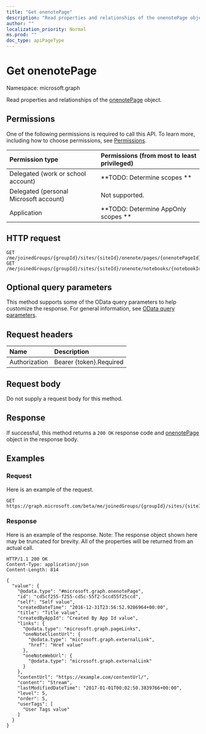 ```yaml
---
title: "Get onenotePage"
description: "Read properties and relationships of the onenotePage object."
author: ""
localization_priority: Normal
ms.prod: ""
doc_type: apiPageType
---
```


# Get onenotePage

Namespace: microsoft.graph

Read properties and relationships of the [onenotePage](../resources/onenotepage.md) object.

## Permissions
One of the following permissions is required to call this API. To learn more, including how to choose permissions, see [Permissions](/concepts/permissions-reference.md).

|Permission type|Permissions (from most to least privileged)|
|:---|:---|
|Delegated (work or school account)|**TODO: Determine scopes **|
|Delegated (personal Microsoft account)|Not supported.|
|Application|**TODO: Determine AppOnly scopes **|

## HTTP request
<!-- {
  "blockType": "ignored"
}
-->
``` http
GET /me/joinedGroups/{groupId}/sites/{siteId}/onenote/pages/{onenotePageId}
GET /me/joinedGroups/{groupId}/sites/{siteId}/onenote/notebooks/{notebookId}/sections/{onenoteSectionId}/pages/{onenotePageId}
```

## Optional query parameters
This method supports some of the OData query parameters to help customize the response. For general information, see [OData query parameters](/graph/query-parameters).

## Request headers
|Name|Description|
|:---|:---|
|Authorization|Bearer {token}.Required|

## Request body
Do not supply a request body for this method.

## Response
If successful, this method returns a `200 OK` response code and [onenotePage](../resources/onenotepage.md) object in the response body.

## Examples

### Request
Here is an example of the request.
<!-- {
  "blockType": "request",
  "name": "get_onenotepage"
}
-->
``` http
GET https://graph.microsoft.com/beta/me/joinedGroups/{groupId}/sites/{siteId}/onenote/pages/{onenotePageId}
```

### Response
Here is an example of the response. Note: The response object shown here may be truncated for brevity. All of the properties will be returned from an actual call.
<!-- {
  "blockType": "response",
  "truncated": true,
  "@odata.type": "microsoft.graph.onenotePage"
}
-->
``` http
HTTP/1.1 200 OK
Content-Type: application/json
Content-Length: 814

{
  "value": {
    "@odata.type": "#microsoft.graph.onenotePage",
    "id": "cd5cf255-f255-cd5c-55f2-5ccd55f25ccd",
    "self": "Self value",
    "createdDateTime": "2016-12-31T23:56:52.9286964+00:00",
    "title": "Title value",
    "createdByAppId": "Created By App Id value",
    "links": {
      "@odata.type": "microsoft.graph.pageLinks",
      "oneNoteClientUrl": {
        "@odata.type": "microsoft.graph.externalLink",
        "href": "Href value"
      },
      "oneNoteWebUrl": {
        "@odata.type": "microsoft.graph.externalLink"
      }
    },
    "contentUrl": "https://example.com/contentUrl/",
    "content": "Stream",
    "lastModifiedDateTime": "2017-01-01T00:02:50.3839766+00:00",
    "level": 5,
    "order": 5,
    "userTags": [
      "User Tags value"
    ]
  }
}
```

